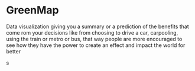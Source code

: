 # GreenMap
Data visualization giving you a summary or a prediction of the benefits that come rom your decisions like from choosing to drive a car, carpooling, using the train or metro or bus, that way people are more encouraged to see how they have the power to create an effect and impact the world for better 

s